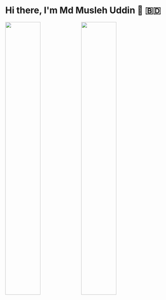 # Hi there, I'm Md Musleh Uddin 👋 🇧🇩 

<img align="left" width="47%" src="https://github-readme-stats.vercel.app/api?username=musleh0001&show_icons=true&theme=radical" />

<img align="left" width="47%" src="https://github-readme-stats.vercel.app/api/top-langs/?username=musleh0001&layout=compact" />